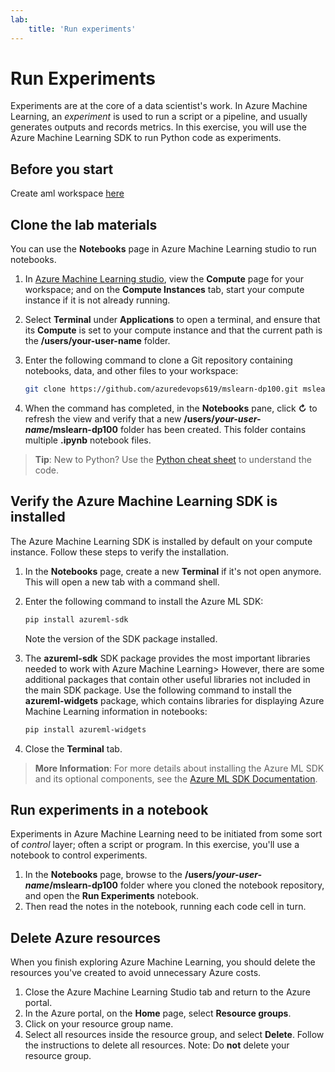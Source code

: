 ```yaml
---
lab:
    title: 'Run experiments'
---
```

# Run Experiments

Experiments are at the core of a data scientist's work. In Azure Machine Learning, an *experiment* is used to run a script or a pipeline, and usually generates outputs and records metrics. In this exercise, you will use the Azure Machine Learning SDK to run Python code as experiments.

## Before you start

Create aml workspace [here](https://github.com/azuredevops619/mslearn-dp100/blob/main/aml-setup.md) 

## Clone the lab materials

You can use the **Notebooks** page in Azure Machine Learning studio to run notebooks. 

1. In [Azure Machine Learning studio](https://ml.azure.com), view the **Compute** page for your workspace; and on the **Compute Instances** tab, start your compute instance if it is not already running.
1. Select **Terminal** under **Applications** to open a terminal, and ensure that its **Compute** is set to your compute instance and that the current path is the **/users/your-user-name** folder.
1. Enter the following command to clone a Git repository containing notebooks, data, and other files to your workspace:

    ```bash
    git clone https://github.com/azuredevops619/mslearn-dp100.git mslearn-dp100
    ```
1. When the command has completed, in the **Notebooks** pane, click **&#8635;** to refresh the view and verify that a new **/users/*your-user-name*/mslearn-dp100** folder has been created. This folder contains multiple **.ipynb** notebook files.

> **Tip**: New to Python? Use the [Python cheat sheet](cheat-sheets/dp100-cheat-sheet-python.pdf) to understand the code.

## Verify the Azure Machine Learning SDK is installed

The Azure Machine Learning SDK is installed by default on your compute instance. Follow these steps to verify the installation.

1. In the **Notebooks** page, create a new **Terminal** if it's not open anymore. This will open a new tab with a command shell.
2. Enter the following command to install the Azure ML SDK:

    ```bash
    pip install azureml-sdk
    ```

    Note the version of the SDK package installed.

3. The **azureml-sdk** SDK package provides the most important libraries needed to work with Azure Machine Learning> However, there are some additional packages that contain other useful libraries not included in the main SDK package. Use the following command to install the **azureml-widgets** package, which contains libraries for displaying Azure Machine Learning information in notebooks:

    ```bash
    pip install azureml-widgets
    ```

4. Close the **Terminal** tab.

> **More Information**: For more details about installing the Azure ML SDK and its optional components, see the [Azure ML SDK Documentation](https://docs.microsoft.com/python/api/overview/azure/ml/install?view=azure-ml-py).

## Run experiments in a notebook

Experiments in Azure Machine Learning need to be initiated from some sort of *control* layer; often a script or program. In this exercise, you'll use a notebook to control experiments.

1. In the **Notebooks** page, browse to the **/users/*your-user-name*/mslearn-dp100** folder where you cloned the notebook repository, and open the **Run Experiments** notebook.
2. Then read the notes in the notebook, running each code cell in turn.

## Delete Azure resources

When you finish exploring Azure Machine Learning, you should delete the resources you've created to avoid unnecessary Azure costs.

1. Close the Azure Machine Learning Studio tab and return to the Azure portal.
1. In the Azure portal, on the **Home** page, select **Resource groups**.
1. Click on your resource group name.
1. Select all resources inside the resource group, and select **Delete**. Follow the instructions to delete all resources. Note: Do **not** delete your resource group.  
